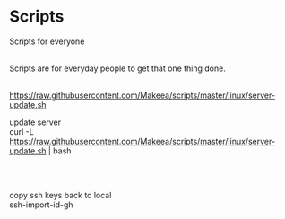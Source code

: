 # Scripts

Scripts for everyone <br> <br>

Scripts are for everyday people to get that one thing done. <br> <br>

https://raw.githubusercontent.com/Makeea/scripts/master/linux/server-update.sh

update server <br>
curl -L https://raw.githubusercontent.com/Makeea/scripts/master/linux/server-update.sh | bash

<br> <br>

copy ssh keys back to local <br>
ssh-import-id-gh <username>
